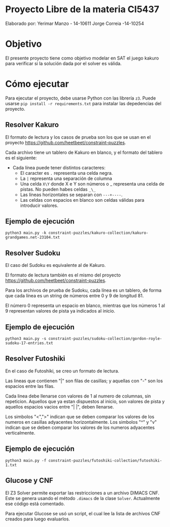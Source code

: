 # Proyecto Libre de la materia CI5437

Elaborado por:
Yerimar Manzo - 14-10611
Jorge Correia -14-10254

# Objetivo

El presente proyecto tiene como objetivo modelar en SAT el juego kakuro para verificar si la solución dada por el solver es válida.

# Cómo ejecutar

Para ejecutar el proyecto, debe usarse Python con las librería `z3`. Puede usarse `pip install -r requirements.txt` para instalar las depedencias del proyecto.

## Resolver Kakuro

El formato de lectura y los casos de prueba son los que se usan en el proyecto https://github.com/heetbeet/constraint-puzzles.

Cada archivo tiene un tablero de Kakuro en blanco, y el formato del tablero es el siguiente:

- Cada línea puede tener distintos caracteres:
  - El caracter es `.` representa una celda negra.
  - La `|` representa una separación de columna
  - Una celda `X\Y` donde X e Y son números o _ representa una celda de pistas. No pueden habes celdas `_\_`
  - Las líneas horizontales se separan con `---+----`. 
  - Las celdas con espacios en blanco son celdas válidas para introducir valores.

## Ejemplo de ejecución

```python3 main.py -k constraint-puzzles/kakuro-collection/kakuro-grandgames.net-23104.txt```

## Resolver Sudoku

El caso del Sudoku es equivalente al de Kakuro.

El formato de lectura también es el mismo del proyecto https://github.com/heetbeet/constraint-puzzles.

Para los archivos de prueba de Sudoku, cada línea es un tablero, de forma que cada línea es un string de números entre 0 y 9 de longitud 81.

El número 0 representa un espacio en blanco, mientras que los números 1 al 9 representan valores de pista ya indicados al inicio.

## Ejemplo de ejecución

 ```python3 main.py -s constraint-puzzles/sudoku-collection/gordon-royle-sudoku-17-entries.txt```

## Resolver Futoshiki

En el caso de Futoshiki, se creo un formato de lectura.

Las lineas que contienen "|" son filas de casillas; y aquellas con "-" son los espacios entre las filas.

Cada linea debe llenarse con valores de 1 al numero de columnas, sin repeticion. Aquellos que ya estan dispuestos al inicio, son valores de pista y aquellos
espacios vacios entre "|  |", deben llenarse.

Los simbolos "<",">" indican que se deben comparar los valores de los numeros en casillas adyacentes horizontalmente. Los simbolos "^" y "v" indican que
se deben comparar los valores de los numeros adyacentes verticalmente.

## Ejemplo de ejecución

 ```python3 main.py -f constraint-puzzles/futoshiki-collection/futoshiki-1.txt```


## Glucose y CNF

El Z3 Solver permite exportar las restricciones a un archivo DIMACS CNF. Este se genera usando el método `.dimacs` de la clase `Solver`. Actualmente ese código está comentado.

Para ejecutar Glucose se usó un script, el cual lee la lista de archivos CNF creados para luego evaluarlos.